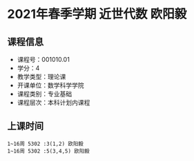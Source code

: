 # 2021年春季学期 近世代数 欧阳毅






## 课程信息

- 课程号：001010.01
- 学分：4
- 教学类型：理论课
- 开课单位：数学科学学院
- 课程类别：专业基础
- 课程层次：本科计划内课程

## 上课时间

```
1~16周 5302 :3(1,2) 欧阳毅
1~16周 5302 :5(3,4,5) 欧阳毅
```

